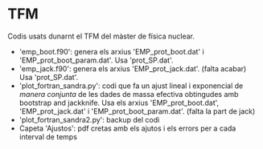 # TFM
Codis usats dunarnt el TFM del màster de física nuclear.
- 'emp_boot.f90': genera els arxius 'EMP_prot_boot.dat' i 'EMP_prot_boot_param.dat'.  Usa 'prot_SP.dat'.
- 'emp_jack.f90': genera els arxius 'EMP_prot_jack.dat'. (falta acabar) Usa 'prot_SP.dat'.
- 'plot_fortran_sandra.py': codi que fa un ajust lineal i exponencial de *manera conjunta* de les dades de massa efectiva obtingudes amb bootstrap and jackknife. Usa els arxius 'EMP_prot_boot.dat', 'EMP_prot_jack.dat' i 'EMP_prot_boot_param.dat'. (falta la part de jack)
- 'plot_fortran_sandra2.py': backup del codi
- Capeta 'Ajustos': pdf cretas amb els ajutos i els errors per a cada interval de temps

